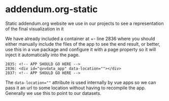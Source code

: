 # addendum.org-static
Static addendum.org website we use in our projects to see a representation of the final visualization in it

We have already included a container at +- line 2836 where you should either manually include the files of the app to see the end result, or better, use this in a vue package and configure it with a page property so it will inject it automatically into the page.

```
2835: <!-- APP SHOULD GO HERE -->
2836: <div id="qvvdata_app" data-location=""></div>
2837: <!-- APP SHOULD GO HERE -->
```
The `data-location=""` attribute is used internally by vue apps so we can pass it an url to some location without having to recompile the app. Generally we use this to point to our datasets.
